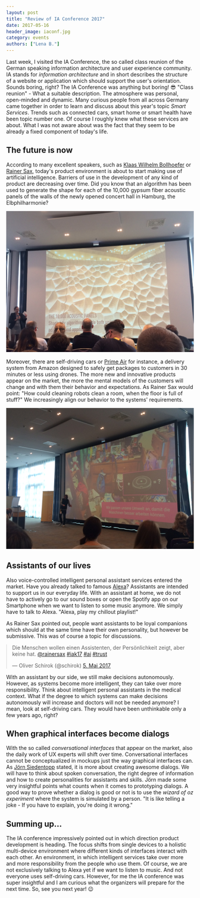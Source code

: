 ```yaml
---
layout: post
title: "Review of IA Conference 2017"
date: 2017-05-16
header_image: iaconf.jpg
category: events
authors: ["Lena B."]
---
```


<style>

.twitter-tweet {
  margin: auto;
}
</style>

Last week, I visited the IA Conference, the so called class reunion of the German speaking information architecture and user experience community.
IA stands for *information architecture* and in short describes the structure of a website or application which should support the user's orientation.
Sounds boring, right?
The IA Conference was anything but boring! 😎
"Class reunion" - What a suitable description.
The atmosphere was personal, open-minded and dynamic.
Many curious people from all across Germany came together in order to learn and discuss about this year's topic *Smart Services*.
Trends such as connected cars, smart home or smart health have been topic number one.
Of course I roughly knew what these services are about.
What I was not aware about was the fact that they seem to be already a fixed component of today's life.

## The future is now

According to many excellent speakers, such as [Klaas Wilhelm Bollhoefer](https://twitter.com/klabol?lang=de) or [Rainer Sax](https://twitter.com/rainersax?lang=de), today's product environment is about to start making use of artificial intelligence.
Barriers of use in the development of any kind of product are decreasing over time.
Did you know that an algorithm has been used to generate the shape for each of the 10,000 gypsum fiber acoustic panels of the walls of the newly opened concert hall in Hamburg, the Elbphilharmonie?

![](/assets/img/pages/blog/images/blog-elbphilharmonie.jpg)

Moreover, there are self-driving cars or [Prime Air](https://www.amazon.com/Amazon-Prime-Air/b?node=8037720011) for instance, a delivery system from Amazon designed to safely get packages to customers in 30 minutes or less using drones.
The more new and innovative products appear on the market, the more the mental models of the customers will change and with them their behavior and expectations.
As Rainer Sax would point: "How could cleaning robots clean a room, when the floor is full of stuff?"
We increasingly align our behavior to the systems' requirements.

![](/assets/img/pages/blog/images/blog-robot.jpg)

## Assistants of our lives

Also voice-controlled intelligent personal assistant services entered the market.
Have you already talked to famous [Alexa](https://www.amazon.com/meet-alexa/b/ref=sd_allcat_ods_ha_alexa_ug?ie=UTF8&node=16067214011)?
Assistants are intended to support us in our everyday life.
With an assistant at home, we do not have to actively go to our sound boxes or open the Spotify app on our Smartphone when we want to listen to some music anymore.
We simply have to talk to Alexa.
"Alexa, play my chillout playlist!"

As Rainer Sax pointed out, people want assistants to be loyal companions which should at the same time have their own personality, but however be submissive.
This was of course a topic for discussions.

<blockquote class="twitter-tweet" data-lang="de"><p lang="de" dir="ltr">Die Menschen wollen einen Assistenten, der Persönlichkeit zeigt, aber keine hat. <a href="https://twitter.com/rainersax">@rainersax</a> <a href="https://twitter.com/hashtag/iak17?src=hash">#iak17</a> <a href="https://twitter.com/hashtag/ai?src=hash">#ai</a> <a href="https://twitter.com/hashtag/trust?src=hash">#trust</a></p>&mdash; Oliver Schirok (@schirok) <a href="https://twitter.com/schirok/status/860421072042307585">5. Mai 2017</a></blockquote>
<script async src="//platform.twitter.com/widgets.js" charset="utf-8"></script>

With an assistant by our side, we still make decisions autonomously.
However, as systems become more intelligent, they can take over more responsibility.
Think about intelligent personal assistants in the medical context.
What if the degree to which systems can make decisions autonomously will increase and doctors will not be needed anymore?
I mean, look at self-driving cars.
They would have been unthinkable only a few years ago, right?

## When graphical interfaces become dialogs

With the so called *conversational interfaces* that appear on the market, also the daily work of UX experts will shift over time.
Conversational interfaces cannot be conceptualized in mockups just the way graphical interfaces can.
As [Jörn Siedentopp](https://twitter.com/joernsie) stated, it is more about creating awesome dialogs.
We will have to think about spoken conversation, the right degree of information and how to create personalities for assistants and skills.
Jörn made some very insightful points what counts when it comes to prototyping dialogs.
A good way to prove whether a dialog is good or not is to use the *wizard of oz experiment* where the system is simulated by a person.
"It is like telling a joke -  If you have to explain, you're doing it wrong."

## Summing up...

The IA conference impressively pointed out in which direction product development is heading.
The focus shifts from single devices to a holistic multi-device environment where different kinds of interfaces interact with each other.
An environment, in which intelligent services take over more and more responsibility from the people who use them.
Of course, we are not exclusively talking to Alexa yet if we want to listen to music.
And not everyone uses self-driving cars.
However, for me the IA conference was super insightful and I am curious what the organizers will prepare for the next time.
So, see you next year! 😉
